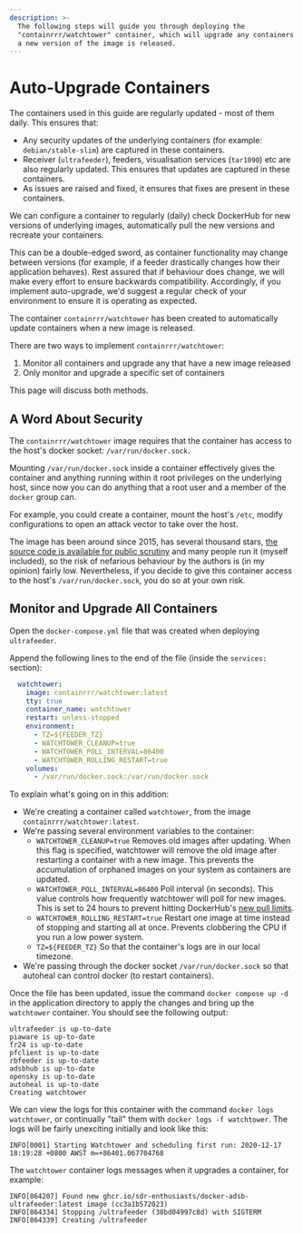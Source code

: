 ```yaml
---
description: >-
  The following steps will guide you through deploying the
  "containrrr/watchtower" container, which will upgrade any containers whenever
  a new version of the image is released.
---
```


# Auto-Upgrade Containers

The containers used in this guide are regularly updated - most of them daily. This ensures that:

* Any security updates of the underlying containers \(for example: `debian/stable-slim`\) are captured in these containers.
* Receiver \(`ultrafeeder`\), feeders, visualisation services \(`tar1090`\) etc are also regularly updated. This ensures that updates are captured in these containers.
* As issues are raised and fixed, it ensures that fixes are present in these containers.

We can configure a container to regularly \(daily\) check DockerHub for new versions of underlying images, automatically pull the new versions and recreate your containers.

This can be a double-edged sword, as container functionality may change between versions \(for example, if a feeder drastically changes how their application behaves\). Rest assured that if behaviour does change, we will make every effort to ensure backwards compatibility. Accordingly, if you implement auto-upgrade, we'd suggest a regular check of your environment to ensure it is operating as expected.

The container `containrrr/watchtower` has been created to automatically update containers when a new image is released.

There are two ways to implement `containrrr/watchtower`:

1. Monitor all containers and upgrade any that have a new image released
2. Only monitor and upgrade a specific set of containers

This page will discuss both methods.

## A Word About Security

The `containrrr/watchtower` image requires that the container has access to the host's docker socket: `/var/run/docker.sock`.

Mounting `/var/run/docker.sock` inside a container effectively gives the container and anything running within it root privileges on the underlying host, since now you can do anything that a root user and a member of the `docker` group can.

For example, you could create a container, mount the host's `/etc`, modify configurations to open an attack vector to take over the host.

The image has been around since 2015, has several thousand stars, [the source code is available for public scrutiny](https://github.com/containrrr/watchtower) and many people run it \(myself included\), so the risk of nefarious behaviour by the authors is \(in my opinion\) fairly low. Nevertheless, if you decide to give this container access to the host's `/var/run/docker.sock`, you do so at your own risk.

## Monitor and Upgrade All Containers

Open the `docker-compose.yml` file that was created when deploying `ultrafeeder`.

Append the following lines to the end of the file \(inside the `services:` section\):

```yaml
  watchtower:
    image: containrrr/watchtower:latest
    tty: true
    container_name: watchtower
    restart: unless-stopped
    environment:
      - TZ=${FEEDER_TZ}
      - WATCHTOWER_CLEANUP=true
      - WATCHTOWER_POLL_INTERVAL=86400
      - WATCHTOWER_ROLLING_RESTART=true
    volumes:
      - /var/run/docker.sock:/var/run/docker.sock
```

To explain what's going on in this addition:

* We're creating a container called `watchtower`, from the image `containrrr/watchtower:latest`.
* We're passing several environment variables to the container:
  * `WATCHTOWER_CLEANUP=true` Removes old images after updating. When this flag is specified, watchtower will remove the old image after restarting a container with a new image. This prevents the accumulation of orphaned images on your system as containers are updated.
  * `WATCHTOWER_POLL_INTERVAL=86400` Poll interval \(in seconds\). This value controls how frequently watchtower will poll for new images. This is set to 24 hours to prevent hitting DockerHub's [new pull limits](https://www.docker.com/increase-rate-limits?utm_source=docker&utm_medium=web%20referral&utm_campaign=pull%20limits%20hub%20home%20page&utm_budget=).
  * `WATCHTOWER_ROLLING_RESTART=true` Restart one image at time instead of stopping and starting all at once. Prevents clobbering the CPU if you run a low power system.
  * `TZ=${FEEDER_TZ}` So that the container's logs are in our local timezone.
* We're passing through the docker socket `/var/run/docker.sock` so that autoheal can control docker \(to restart containers\).

Once the file has been updated, issue the command `docker compose up -d` in the application directory to apply the changes and bring up the `watchtower` container. You should see the following output:

```text
ultrafeeder is up-to-date
piaware is up-to-date
fr24 is up-to-date
pfclient is up-to-date
rbfeeder is up-to-date
adsbhub is up-to-date
opensky is up-to-date
autoheal is up-to-date
Creating watchtower
```

We can view the logs for this container with the command `docker logs watchtower`, or continually "tail" them with `docker logs -f watchtower`. The logs will be fairly unexciting initially and look like this:

```text
INFO[0001] Starting Watchtower and scheduling first run: 2020-12-17 18:19:28 +0800 AWST m=+86401.067704768
```

The `watchtower` container logs messages when it upgrades a container, for example:

```text
INFO[864207] Found new ghcr.io/sdr-enthusiasts/docker-adsb-ultrafeeder:latest image (cc3a1b572023)
INFO[864334] Stopping /ultrafeeder (38bd04997c8d) with SIGTERM
INFO[864339] Creating /ultrafeeder
```
